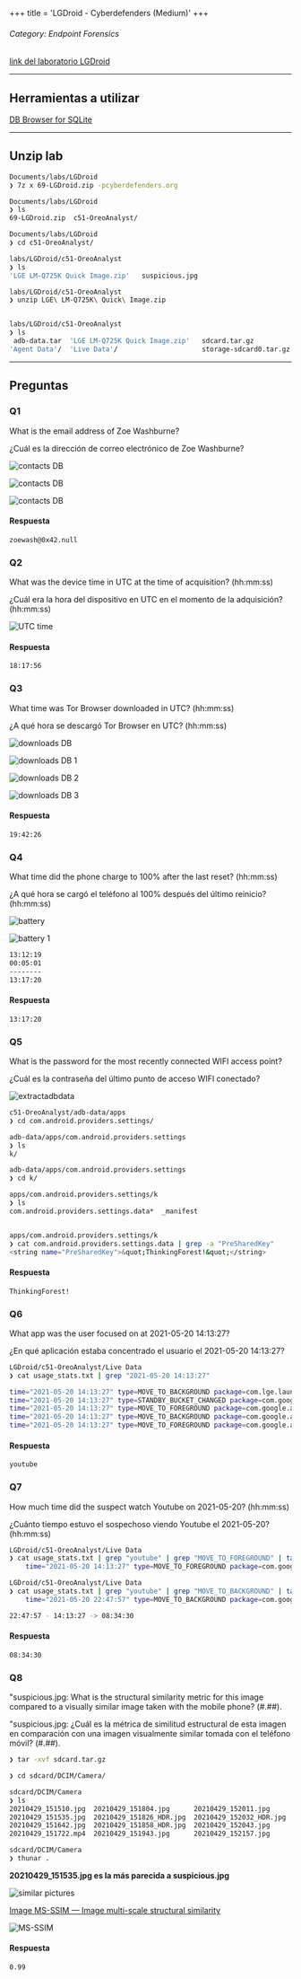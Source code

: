 +++
title = 'LGDroid - Cyberdefenders (Medium)'
+++

###### Category: Endpoint Forensics

[link del laboratorio LGDroid](https://cyberdefenders.org/blueteam-ctf-challenges/lgdroid/)

---

## Herramientas a utilizar

[DB Browser for SQLite](https://sqlitebrowser.org/)

---

## Unzip lab

```bash
Documents/labs/LGDroid 
❯ 7z x 69-LGDroid.zip -pcyberdefenders.org
```

```bash
Documents/labs/LGDroid 
❯ ls
69-LGDroid.zip  c51-OreoAnalyst/

Documents/labs/LGDroid 
❯ cd c51-OreoAnalyst/

labs/LGDroid/c51-OreoAnalyst 
❯ ls
'LGE LM-Q725K Quick Image.zip'   suspicious.jpg

labs/LGDroid/c51-OreoAnalyst 
❯ unzip LGE\ LM-Q725K\ Quick\ Image.zip 


labs/LGDroid/c51-OreoAnalyst 
❯ ls
 adb-data.tar  'LGE LM-Q725K Quick Image.zip'   sdcard.tar.gz            storage-sdcard1.tar.gz
'Agent Data'/  'Live Data'/                     storage-sdcard0.tar.gz   suspicious.jpg
```

---

## Preguntas

### Q1

What is the email address of Zoe Washburne?

¿Cuál es la dirección de correo electrónico de Zoe Washburne?

![contacts DB](/images/labs/cyberdefenders/lgdroid/contacts3db1.png) 

![contacts DB](/images/labs/cyberdefenders/lgdroid/contacts3db.png) 

![contacts DB](/images/labs/cyberdefenders/lgdroid/contacts3db2.png) 

#### Respuesta

`zoewash@0x42.null`


### Q2

What was the device time in UTC at the time of acquisition? (hh:mm:ss)

¿Cuál era la hora del dispositivo en UTC en el momento de la adquisición? (hh:mm:ss)

![UTC time](/images/labs/cyberdefenders/lgdroid/devicetime.png) 

#### Respuesta

`18:17:56`


### Q3

What time was Tor Browser downloaded in UTC? (hh:mm:ss)

¿A qué hora se descargó Tor Browser en UTC? (hh:mm:ss)

![downloads DB](/images/labs/cyberdefenders/lgdroid/downloadsdb.png) 

![downloads DB 1](/images/labs/cyberdefenders/lgdroid/downloadsdb1.png) 

![downloads DB 2](/images/labs/cyberdefenders/lgdroid/downloadsdb2.png) 

![downloads DB 3](/images/labs/cyberdefenders/lgdroid/downloadsdb3.png) 

#### Respuesta

`19:42:26`

### Q4

What time did the phone charge to 100% after the last reset? (hh:mm:ss)

¿A qué hora se cargó el teléfono al 100% después del último reinicio? (hh:mm:ss)

![battery](/images/labs/cyberdefenders/lgdroid/battery.png) 

![battery 1](/images/labs/cyberdefenders/lgdroid/battery1.png) 

```txt
13:12:19
00:05:01
--------
13:17:20
```

#### Respuesta

`13:17:20`


### Q5

What is the password for the most recently connected WIFI access point?

¿Cuál es la contraseña del último punto de acceso WIFI conectado?

![extractadbdata](/images/labs/cyberdefenders/lgdroid/extractadbdata.png) 

```bash
c51-OreoAnalyst/adb-data/apps 
❯ cd com.android.providers.settings/

adb-data/apps/com.android.providers.settings 
❯ ls
k/

adb-data/apps/com.android.providers.settings 
❯ cd k/

apps/com.android.providers.settings/k 
❯ ls
com.android.providers.settings.data*  _manifest


apps/com.android.providers.settings/k 
❯ cat com.android.providers.settings.data | grep -a "PreSharedKey"
<string name="PreSharedKey">&quot;ThinkingForest!&quot;</string>
```

#### Respuesta

`ThinkingForest!`

### Q6

What app was the user focused on at 2021-05-20 14:13:27?

¿En qué aplicación estaba concentrado el usuario el 2021-05-20 14:13:27?

```bash
LGDroid/c51-OreoAnalyst/Live Data 
❯ cat usage_stats.txt | grep "2021-05-20 14:13:27"
```

```bash
time="2021-05-20 14:13:27" type=MOVE_TO_BACKGROUND package=com.lge.launcher3 class=com.lge.launcher3.LauncherExtension flags=0x0 
time="2021-05-20 14:13:27" type=STANDBY_BUCKET_CHANGED package=com.google.android.youtube standbyBucket=10 reason=u-si flags=0x0 
time="2021-05-20 14:13:27" type=MOVE_TO_FOREGROUND package=com.google.android.youtube class=com.google.android.apps.youtube.app.application.Shell_HomeActivity flags=0x0 
time="2021-05-20 14:13:27" type=MOVE_TO_BACKGROUND package=com.google.android.youtube class=com.google.android.apps.youtube.app.application.Shell_HomeActivity flags=0x0 
time="2021-05-20 14:13:27" type=MOVE_TO_FOREGROUND package=com.google.android.youtube class=com.google.android.apps.youtube.app.watchwhile.WatchWhileActivity flags=0x0 
```

#### Respuesta

`youtube`

### Q7

How much time did the suspect watch Youtube on 2021-05-20? (hh:mm:ss)

¿Cuánto tiempo estuvo el sospechoso viendo Youtube el 2021-05-20? (hh:mm:ss)

```bash
LGDroid/c51-OreoAnalyst/Live Data 
❯ cat usage_stats.txt | grep "youtube" | grep "MOVE_TO_FOREGROUND" | tail -1
    time="2021-05-20 14:13:27" type=MOVE_TO_FOREGROUND package=com.google.android.youtube class=com.google.android.apps.youtube.app.watchwhile.WatchWhileActivity flags=0x0
```

```bash
LGDroid/c51-OreoAnalyst/Live Data 
❯ cat usage_stats.txt | grep "youtube" | grep "MOVE_TO_BACKGROUND" | tail -1
    time="2021-05-20 22:47:57" type=MOVE_TO_BACKGROUND package=com.google.android.youtube class=com.google.android.apps.youtube.app.watchwhile.WatchWhileActivity flags=0x0
```

```bash
22:47:57 - 14:13:27 -> 08:34:30
```

#### Respuesta

`08:34:30`


### Q8


"suspicious.jpg: What is the structural similarity metric for this image compared to a visually similar image taken with the mobile phone? (#.##).

"suspicious.jpg: ¿Cuál es la métrica de similitud estructural de esta imagen en comparación con una imagen visualmente similar tomada con el teléfono móvil? (#.##).

```bash
❯ tar -xvf sdcard.tar.gz

❯ cd sdcard/DCIM/Camera/

sdcard/DCIM/Camera 
❯ ls
20210429_151510.jpg  20210429_151804.jpg      20210429_152011.jpg      20210429_152209.jpg
20210429_151535.jpg  20210429_151826_HDR.jpg  20210429_152032_HDR.jpg  20210429_152221.jpg
20210429_151642.jpg  20210429_151858_HDR.jpg  20210429_152043.jpg      20210429_152224.jpg
20210429_151722.mp4  20210429_151943.jpg      20210429_152157.jpg      20210429_152321.jpg

sdcard/DCIM/Camera 
❯ thunar .
```

**20210429_151535.jpg es la más parecida a suspicious.jpg**

![similar pictures](/images/labs/cyberdefenders/lgdroid/similarpictures.png) 

[Image MS-SSIM — Image multi-scale structural similarity](https://darosh.github.io/image-ms-ssim-js/test/browser_test.html)

![MS-SSIM](/images/labs/cyberdefenders/lgdroid/ssim.png) 

#### Respuesta

`0.99`
